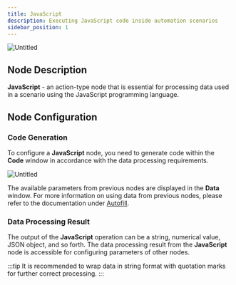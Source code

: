 ```yaml
---
title: JavaScript
description: Executing JavaScript code inside automation scenarios
sidebar_position: 1
---
```


![Untitled](/img/placeholder.webp)

## **Node Description**

**JavaScript** - an action-type node that is essential for processing data used in a scenario using the JavaScript programming language.

## **Node Configuration**

### **Code Generation**

To configure a **JavaScript** node, you need to generate code within the **Code** window in accordance with the data processing requirements.

![Untitled](/img/placeholder.webp)

The available parameters from previous nodes are displayed in the **Data** window. For more information on using data from previous nodes, please refer to the documentation under [Autofill](#broken-link-was-here).

### **Data Processing Result**

The output of the **JavaScript** operation can be a string, numerical value, JSON object, and so forth. The data processing result from the **JavaScript** node is accessible for configuring parameters of other nodes.

:::tip
It is recommended to wrap data in string format with quotation marks for further correct processing.
:::